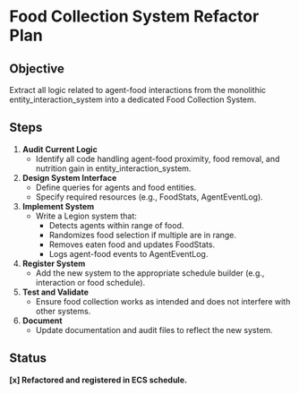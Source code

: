 # Food Collection System Refactor Plan

## Objective
Extract all logic related to agent-food interactions from the monolithic entity_interaction_system into a dedicated Food Collection System.

## Steps
1. **Audit Current Logic**
    - Identify all code handling agent-food proximity, food removal, and nutrition gain in entity_interaction_system.
2. **Design System Interface**
    - Define queries for agents and food entities.
    - Specify required resources (e.g., FoodStats, AgentEventLog).
3. **Implement System**
    - Write a Legion system that:
        - Detects agents within range of food.
        - Randomizes food selection if multiple are in range.
        - Removes eaten food and updates FoodStats.
        - Logs agent-food events to AgentEventLog.
4. **Register System**
    - Add the new system to the appropriate schedule builder (e.g., interaction or food schedule).
5. **Test and Validate**
    - Ensure food collection works as intended and does not interfere with other systems.
6. **Document**
    - Update documentation and audit files to reflect the new system.

## Status
**[x] Refactored and registered in ECS schedule.**
